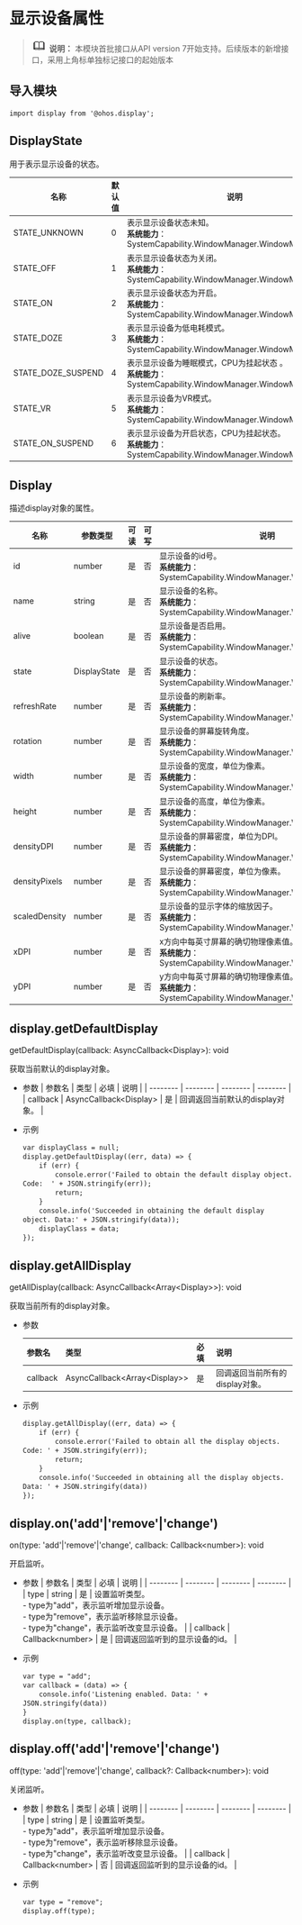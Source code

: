 # 显示设备属性

> ![icon-note.gif](public_sys-resources/icon-note.gif) **说明：**
> 本模块首批接口从API version 7开始支持。后续版本的新增接口，采用上角标单独标记接口的起始版本

## 导入模块

```
import display from '@ohos.display';
```


## DisplayState

用于表示显示设备的状态。

| 名称 | 默认值 | 说明 |
| -------- | -------- | -------- |
| STATE_UNKNOWN | 0 | 表示显示设备状态未知。<br/>**系统能力**：SystemCapability.WindowManager.WindowManager.Core |
| STATE_OFF | 1 | 表示显示设备状态为关闭。<br/>**系统能力**：SystemCapability.WindowManager.WindowManager.Core |
| STATE_ON | 2 | 表示显示设备状态为开启。<br/>**系统能力**：SystemCapability.WindowManager.WindowManager.Core |
| STATE_DOZE | 3 | 表示显示设备为低电耗模式。<br/>**系统能力**：SystemCapability.WindowManager.WindowManager.Core |
| STATE_DOZE_SUSPEND | 4 | 表示显示设备为睡眠模式，CPU为挂起状态&nbsp;。<br/>**系统能力**：SystemCapability.WindowManager.WindowManager.Core |
| STATE_VR | 5 | 表示显示设备为VR模式。<br/>**系统能力**：SystemCapability.WindowManager.WindowManager.Core |
| STATE_ON_SUSPEND | 6 | 表示显示设备为开启状态，CPU为挂起状态。<br/>**系统能力**：SystemCapability.WindowManager.WindowManager.Core |


## Display

描述display对象的属性。

| 名称 | 参数类型 | 可读 | 可写 | 说明 |
| -------- | -------- | -------- | -------- | -------- |
| id | number | 是 | 否 | 显示设备的id号。<br/>**系统能力**：SystemCapability.WindowManager.WindowManager.Core |
| name | string | 是 | 否 | 显示设备的名称。<br/>**系统能力**：SystemCapability.WindowManager.WindowManager.Core |
| alive | boolean | 是 | 否 | 显示设备是否启用。<br/>**系统能力**：SystemCapability.WindowManager.WindowManager.Core |
| state | DisplayState | 是 | 否 | 显示设备的状态。<br/>**系统能力**：SystemCapability.WindowManager.WindowManager.Core |
| refreshRate | number | 是 | 否 | 显示设备的刷新率。<br/>**系统能力**：SystemCapability.WindowManager.WindowManager.Core |
| rotation | number | 是 | 否 | 显示设备的屏幕旋转角度。<br/>**系统能力**：SystemCapability.WindowManager.WindowManager.Core |
| width | number | 是 | 否 | 显示设备的宽度，单位为像素。<br/>**系统能力**：SystemCapability.WindowManager.WindowManager.Core |
| height | number | 是 | 否 | 显示设备的高度，单位为像素。<br/>**系统能力**：SystemCapability.WindowManager.WindowManager.Core |
| densityDPI | number | 是 | 否 | 显示设备的屏幕密度，单位为DPI。<br/>**系统能力**：SystemCapability.WindowManager.WindowManager.Core |
| densityPixels | number | 是 | 否 | 显示设备的屏幕密度，单位为像素。<br/>**系统能力**：SystemCapability.WindowManager.WindowManager.Core |
| scaledDensity | number | 是 | 否 | 显示设备的显示字体的缩放因子。<br/>**系统能力**：SystemCapability.WindowManager.WindowManager.Core |
| xDPI | number | 是 | 否 | x方向中每英寸屏幕的确切物理像素值。<br/>**系统能力**：SystemCapability.WindowManager.WindowManager.Core |
| yDPI | number | 是 | 否 | y方向中每英寸屏幕的确切物理像素值。<br/>**系统能力**：SystemCapability.WindowManager.WindowManager.Core |


## display.getDefaultDisplay

getDefaultDisplay(callback: AsyncCallback&lt;Display&gt;): void

获取当前默认的display对象。

- 参数
  | 参数名 | 类型 | 必填 | 说明 |
  | -------- | -------- | -------- | -------- |
  | callback | AsyncCallback&lt;Display&gt; | 是 | 回调返回当前默认的display对象。 |

- 示例
  ```
  var displayClass = null;
  display.getDefaultDisplay((err, data) => {
      if (err) {
          console.error('Failed to obtain the default display object. Code:  ' + JSON.stringify(err));
          return;
      }
      console.info('Succeeded in obtaining the default display object. Data:' + JSON.stringify(data));
      displayClass = data;
  });
  ```

## display.getAllDisplay

getAllDisplay(callback: AsyncCallback&lt;Array&lt;Display&gt;&gt;): void

获取当前所有的display对象。

- 参数

  | 参数名   | 类型                                      | 必填 | 说明                            |
  | -------- | ----------------------------------------- | ---- | ------------------------------- |
  | callback | AsyncCallback&lt;Array&lt;Display&gt;&gt; | 是   | 回调返回当前所有的display对象。 |

- 示例

  ```
  display.getAllDisplay((err, data) => {
      if (err) {
          console.error('Failed to obtain all the display objects. Code: ' + JSON.stringify(err));
          return;
      }
      console.info('Succeeded in obtaining all the display objects. Data: ' + JSON.stringify(data))
  });
  ```

## display.on('add'|'remove'|'change')

on(type: 'add'|'remove'|'change', callback: Callback&lt;number&gt;): void

开启监听。

- 参数
  | 参数名 | 类型 | 必填 | 说明 |
  | -------- | -------- | -------- | -------- |
  | type | string | 是 | 设置监听类型。<br/>-&nbsp;type为"add"，表示监听增加显示设备。<br/>-&nbsp;type为"remove"，表示监听移除显示设备。<br/>-&nbsp;type为"change"，表示监听改变显示设备。 |
  | callback | Callback&lt;number&gt; | 是 | 回调返回监听到的显示设备的id。 |

- 示例
  ```
  var type = "add";
  var callback = (data) => {
      console.info('Listening enabled. Data: ' + JSON.stringify(data))
  }
  display.on(type, callback);
  ```


## display.off('add'|'remove'|'change')

off(type: 'add'|'remove'|'change', callback?: Callback&lt;number&gt;): void

关闭监听。

- 参数
  | 参数名 | 类型 | 必填 | 说明 |
  | -------- | -------- | -------- | -------- |
  | type | string | 是 | 设置监听类型。<br/>-&nbsp;type为"add"，表示监听增加显示设备。<br/>-&nbsp;type为"remove"，表示监听移除显示设备。<br/>-&nbsp;type为"change"，表示监听改变显示设备。 |
  | callback | Callback&lt;number&gt; | 否 | 回调返回监听到的显示设备的id。 |

- 示例
  ```
  var type = "remove";
  display.off(type);
  ```
